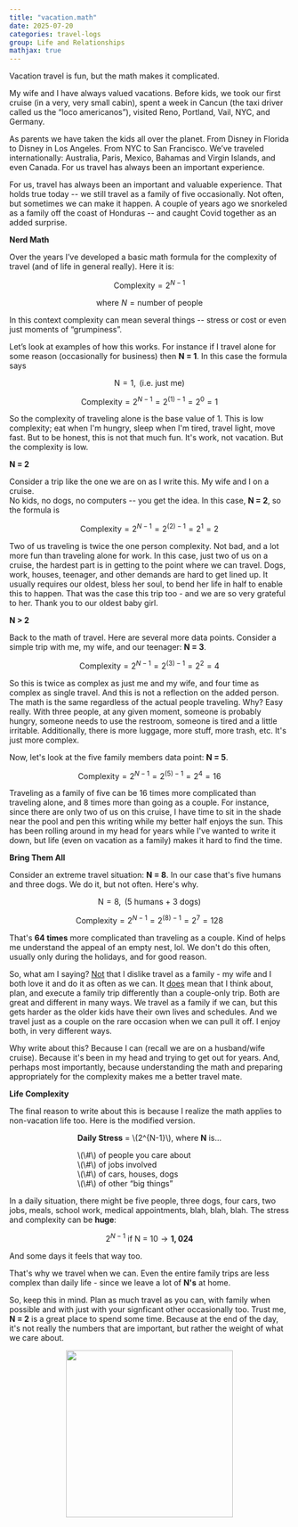 ```yaml
---
title: "vacation.math"
date: 2025-07-20
categories: travel-logs
group: Life and Relationships
mathjax: true
---
```


Vacation travel is fun, but the math makes it complicated.

My wife and I have always valued vacations.  Before kids, we took our first cruise (in a very, very small cabin), spent a week in Cancun (the taxi driver called us the “loco americanos”), visited Reno, Portland, Vail, NYC, and Germany.  

As parents we have taken the kids all over the planet.  From Disney in Florida to Disney in Los Angeles.  From NYC to San Francisco.  We’ve traveled internationally: Australia, Paris, Mexico, Bahamas and Virgin Islands, and even Canada.  For us travel has always been an important experience.

For us, travel has always been an important and valuable experience.  That holds true today -- we still travel as a family of five occasionally.  Not often, but sometimes we can make it happen.  A couple of years ago we snorkeled as a family off the coast of Honduras -- and caught Covid together as an added surprise.

**Nerd Math**

Over the years I’ve developed a basic math formula for the complexity of travel (and of life in general really).  Here it is:

$$
\text{Complexity} = 2^{N - 1}
$$

$$
\text{where } N = \text{number of people}
$$

In this context complexity can mean several things -- stress or cost or even just moments of “grumpiness”.

Let’s look at examples of how this works.  For instance if I travel alone for some reason (occasionally for business) then **N = 1**.  In this case the formula says

$$
\text{N} = 1, \text{ (i.e. just me)} 
$$

$$
\text{Complexity} = 2^{N - 1} = 2^{(1) - 1} = 2^0 = 1 
$$

So the complexity of traveling alone is the base value of 1.
This is low complexity; eat when I'm hungry, sleep when I'm tired, travel light, move fast.
But to be honest, this is not that much fun.  It's work, not vacation.
But the complexity is low.

**N = 2**

Consider a trip like the one we are on as I write this.  My wife and I on a cruise.  
No kids, no dogs, no computers -- you get the idea.
In this case, **N = 2**, so the formula is 

$$
\text{Complexity} = 2^{N - 1} = 2^{(2) - 1} = 2^1 = 2 
$$

Two of us traveling is twice the one person complexity.  Not bad, and a lot more fun than traveling alone for work.
In this case, just two of us on a cruise, the hardest part is in getting to the point where we can travel.
Dogs, work, houses, teenager, and other demands are hard to get lined up.
It usually requires our oldest, bless her soul, to bend her life in half to enable this to happen.
That was the case this trip too - and we are so very grateful to her.  Thank you to our oldest baby girl.

**N > 2**

Back to the math of travel.  Here are several more data points.
Consider a simple trip with me, my wife, and our teenager: **N = 3**.

$$
\text{Complexity} = 2^{N - 1} = 2^{(3) - 1} = 2^2 = 4 
$$

So this is twice as complex as just me and my wife, and four time as complex as single travel.
And this is not a reflection on the added person.
The math is the same regardless of the actual people traveling.
Why? Easy really.  With three people, at any given moment, someone is probably hungry, 
someone needs to use the restroom, someone is tired and a little irritable.
Additionally, there is more luggage, more stuff, more trash, etc.  It's just more complex.

Now, let's look at the five family members data point: **N = 5**.

$$
\text{Complexity} = 2^{N - 1} = 2^{(5) - 1} = 2^4 = 16 
$$

Traveling as a family of five can be 16 times more complicated than traveling alone,
and 8 times more than going as a couple.  For instance, since there are only two of us on this cruise,
I have time to sit in the shade near the pool and pen this writing while my better half enjoys the sun.
This has been rolling around in my head for years while I've wanted to write it down, but life (even on 
vacation as a family) makes it hard to find the time.

**Bring Them All**

Consider an extreme travel situation: **N = 8**.
In our case that's five humans and three dogs.  We do it, but not often.  Here's why.

$$
\text{N} = 8, \text{ (5 humans + 3 dogs)}
$$

$$
\text{Complexity} = 2^{N - 1} = 2^{(8) - 1} = 2^7 = 128
$$

That's **64 times** more complicated than traveling as a couple.
Kind of helps me understand the appeal of an empty nest, lol.
We don't do this often, usually only during the holidays, and for good reason.

So, what am I saying? <u>Not</u> that I dislike travel as a family - my wife and I both love it and do it as often as we can.
It <u>does</u> mean that I think about, plan, and execute a family trip differently than a couple-only trip.  Both are great and different in many ways.
We travel as a family if we can, but this gets harder as the older kids have their own lives and schedules.
And we travel just as a couple on the rare occasion when we can pull it off.  I enjoy both, in very different ways.

Why write about this?  Because I can (recall we are on a husband/wife cruise).
Because it's been in my head and trying to get out for years.  And, perhaps most importantly, because understanding the math and preparing appropriately for the complexity makes me a better travel mate.

**Life Complexity**

The final reason to write about this is because I realize the math applies to non-vacation life too.
Here is the modified version.

<div style="margin: 0 auto; width: max-content; text-align: left;">

<p><strong>Daily Stress</strong> = \(2^{N-1}\), where <strong>N</strong> is...</p>

<ul style="list-style-type: none; padding-left: 0;">
  <li>\(\#\) of people you care about</li>
  <li>\(\#\) of jobs involved</li>
  <li>\(\#\) of cars, houses, dogs</li>
  <li>\(\#\) of other “big things”</li>
</ul>

</div>

In a daily situation, there might be five people, three dogs, four cars, two jobs, meals, school work,
medical appointments, blah, blah, blah.  The stress and complexity can be **huge**:

$$
2^{N - 1} \text{ if N = 10} \rightarrow \mathbf{1{,}024}
$$

And some days it feels that way too.

That's why we travel when we can.  Even the entire family trips are less complex than
daily life - since we leave a lot of **N's** at home.

So, keep this in mind.  Plan as much travel as you can, with family when possible
and with just with your signficant other occasionally too. Trust me, **N = 2** is a great place to spend some time.
Because at the end of the day, it's not really the numbers that are important, but rather the weight of what we care about.

<p align="center"> <img src="{{ site.baseurl }}/assets/images/t0001-01.png" width="300"> </p>
